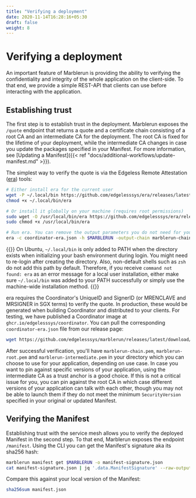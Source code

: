 ```yaml
---
title: "Verifying a deployment"
date: 2020-11-14T16:28:16+05:30
draft: false
weight: 8
---
```


# Verifying a deployment

An important feature of Marblerun is providing the ability to verifying the confidentiality and integrity of the whole application on the client-side.
To that end, we provide a simple REST-API that clients can use before interacting with the application.

## Establishing trust

The first step is to establish trust in the deployment.
Marblerun exposes the `/quote` endpoint that returns a quote and a certificate chain consisting of a root CA and an intermediate CA for the deployment. The root CA is fixed for the lifetime of your deployment, while the intermediate CA changes in case you update the packages specified in your Manifest. For more information, see [Updating a Manifest]({{< ref "docs/additional-workflows/update-manifest.md" >}}).

The simplest way to verify the quote is via the Edgeless Remote Attestation ([era](https://github.com/edgelesssys/era)) tools:

```bash
# Either install era for the current user
wget -P ~/.local/bin https://github.com/edgelesssys/era/releases/latest/download/era
chmod +x ~/.local/bin/era

# Or install it globally on your machine (requires root permissions)
sudo wget -O /usr/local/bin/era https://github.com/edgelesssys/era/releases/latest/download/era
sudo chmod +x /usr/local/bin/era

# Run era. You can remove the output parameters you do not need for your use case.
era -c coordinator-era.json -h $MARBLERUN -output-chain marblerun-chain.pem -output-root marblerun-root.pem -output-intermediate marblerun-intermedite.pem
```

{{<note>}}
On Ubuntu, `~/.local/bin` is only added to PATH when the directory exists when initializing your bash environment during login. You might need to re-login after creating the directory. Also, non-default shells such as `zsh` do not add this path by default. Therefore, if you receive `command not found: era` as an error message for a local user installation, either make sure `~/.local/bin` was added to your PATH successfully or simply use the machine-wide installation method.
{{</note>}}

era requires the Coordinator's UniqueID and SignerID (or MRENCLAVE and MRSIGNER in SGX terms) to verify the quote.
In production, these would be generated when building Coordinator and distributed to your clients.
For testing, we have published a Coordinator image at `ghcr.io/edgelesssys/coordinator`.
You can pull the corresponding `coordinator-era.json` file from our release page:

```bash
wget https://github.com/edgelesssys/marblerun/releases/latest/download/coordinator-era.json
```

After successful verification, you'll have `marblerun-chain.pem`, `marblerun-root.pem` and `marblerun-intermediate.pem` in your directory which you can choose to use for your application, depending on use case. In case you want to pin against specific versions of your application, using the intermediate CA as a trust anchor is a good choice. If this is not a critical issue for you, you can pin against the root CA in which case different versions of your application can talk with each other, though you may not be able to launch them if they do not meet the minimum `SecurityVersion` specified in your original or updated Manifest.

## Verifying the Manifest

Establishing trust with the service mesh allows you to verify the deployed Manifest in the second step.
To that end, Marblerun exposes the endpoint `/manifest`.
Using the CLI you can get the Manifest's signature aka its sha256 hash:

```bash
marblerun manifest get $MARBLERUN -o manifest-signature.json
cat manifest-signature.json | jq '.data.ManifestSignature' --raw-output
```

Compare this against your local version of the Manifest:

```bash
sha256sum manifest.json
```
